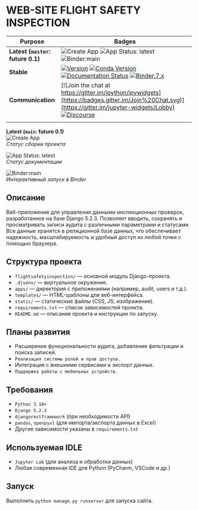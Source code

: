 # WEB-SITE FLIGHT SAFETY INSPECTION

| Purpose                         | Badges                                                                                                                                                                                                                                                                                                                                                                                                                                                                                                                                                                      |
| ------------------------------- | --------------------------------------------------------------------------------------------------------------------------------------------------------------------------------------------------------------------------------------------------------------------------------------------------------------------------------------------------------------------------------------------------------------------------------------------------------------------------------------------------------------------------------------------------------------------------- |
| **Latest (`master`: future 0.1)** | ![Create App](https://github.com/jupyter-widgets/ipywidgets/actions/workflows/tests.yml/badge.svg?query=branch%3Amain) ![App Status: latest](https://img.shields.io/readthedocs/ipywidgets?logo=read-the-docs) ![Binder:main](https://mybinder.org/badge_logo.svg)                                               |
| **Stable**                      | [![Version](https://img.shields.io/pypi/v/ipywidgets.svg?logo=pypi)](https://pypi.python.org/pypi/ipywidgets) [![Conda Version](https://img.shields.io/conda/vn/conda-forge/ipywidgets.svg?logo=conda-forge)](https://anaconda.org/conda-forge/ipywidgets) [![Documentation Status](https://img.shields.io/readthedocs/ipywidgets?logo=read-the-docs)](https://ipywidgets.readthedocs.io/en/stable/?badge=stable) [![Binder:7.x](https://mybinder.org/badge_logo.svg)](https://mybinder.org/v2/gh/jupyter-widgets/ipywidgets/7.x?urlpath=lab/tree/docs%2Fsource%2Fexamples) |
| **Communication**               | [![Join the chat at https://gitter.im/ipython/ipywidgets](https://badges.gitter.im/Join%20Chat.svg)](https://gitter.im/jupyter-widgets/Lobby) [![Discourse](https://img.shields.io/badge/help_forum-discourse-blue?logo=discourse)](https://discourse.jupyter.org/c/widgets/46)                                                                                                                                                                                                                                                                                             |
|                                 |                                                                                                                                                                                                                                                                                                                                                                                                                                                                                                                                                                             |


**Latest (`main`: future 0.1)**  
![Create App](https://github.com/jupyter-widgets/ipywidgets/actions/workflows/tests.yml/badge.svg?query=branch%3Amain)  
*Статус сборки проекта*

![App Status: latest](https://img.shields.io/readthedocs/ipywidgets?logo=read-the-docs)  
*Статус документации*

![Binder:main](https://mybinder.org/badge_logo.svg)  
*Интерактивный запуск в Binder*


## Описание
Веб-приложение для управления данными инспекционных проверок, разработанное на базе Django 5.2.3. Позволяет вводить, сохранять и просматривать записи аудита с различными параметрами и статусами. Все данные хранятся в реляционной базе данных, что обеспечивает надежность, масштабируемость и удобный доступ из любой точки с помощью браузера.

## Структура проекта
- `flightsafetyinspection/` — основной модуль Django-проекта.
- `.djvenv/` — виртуальное окружение.
- `apps/` — директория с приложениями (например, audit, users и т.д.).
- `templates/` — HTML-шаблоны для веб-интерфейса.
- `static/` — статические файлы (CSS, JS, изображения).
- `requirements.txt` — список зависимостей проекта.
- `README.md` — описание проекта и инструкции по запуску.


## Планы развития
- Расширение функциональности аудита, добавление фильтрации и поиска записей.
- `Реализация системы ролей и прав доступа.`
- Интеграция с внешними сервисами и экспорт данных.
- `Поддержка работы с мобильных устройств.`

## Требования
- `Python 3.10+`
- `Django 5.2.3`
- `djangorestframework` (при необходимости API)
- `pandas`, `openpyxl` (для импорта/экспорта данных в Excel)
- Другие зависимости указаны в `requirements.txt`

## Используемая IDLE
- `Jupyter Lab` (для анализа и обработки данных)
- Любая современная IDE для Python (PyCharm, VSCode и др.)

## Запуск
Выполнить `python manage.py runserver` для запуска сайта.